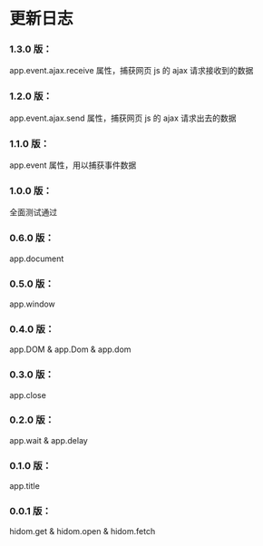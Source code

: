 更新日志
======

### 1.3.0 版：
app.event.ajax.receive 属性，捕获网页 js 的 ajax 请求接收到的数据

### 1.2.0 版：
app.event.ajax.send 属性，捕获网页 js 的 ajax 请求出去的数据

### 1.1.0 版：
app.event 属性，用以捕获事件数据

### 1.0.0 版：
全面测试通过

### 0.6.0 版：
app.document

### 0.5.0 版：
app.window

### 0.4.0 版：
app.DOM & app.Dom & app.dom

### 0.3.0 版：
app.close

### 0.2.0 版：
app.wait & app.delay

### 0.1.0 版：
app.title

### 0.0.1 版：
hidom.get & hidom.open & hidom.fetch